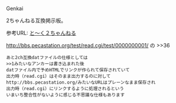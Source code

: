 Genkai

2ちゃんねる互換掲示板。

参考URL:
[と～く２ちゃんねる](http://age.s22.xrea.com/talk2ch/)


http://bbs.pecastation.org/test/read.cgi/test/0000000001/ の >>36

    あと2ch互換datファイルの仕様としては
    >>1みたいなアンカーは書き込まれた後
    datファイル内で予めHTMLでリンクが作られて保存されていて
    出力時（read.cgi）はそのまま出力するのに対して
    http://bbs.pecastation.org/みたいなURLはプレーンなまま保存され
    出力時（read.cgi）にリンクするように処理されるという
    いまいち整合性がないように感じる不思議な仕様もあります
